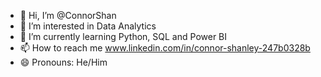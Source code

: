 - 👋 Hi, I’m @ConnorShan
- 👀 I’m interested in Data Analytics
- 🌱 I’m currently learning Python, SQL and Power BI
- 📫 How to reach me www.linkedin.com/in/connor-shanley-247b0328b
- 😄 Pronouns: He/Him
